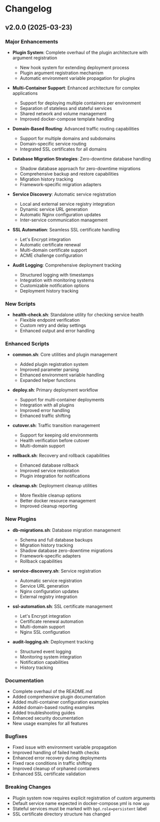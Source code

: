 # Changelog

## v2.0.0 (2025-03-23)

### Major Enhancements

- **Plugin System**: Complete overhaul of the plugin architecture with argument registration
  - New hook system for extending deployment process
  - Plugin argument registration mechanism
  - Automatic environment variable propagation for plugins

- **Multi-Container Support**: Enhanced architecture for complex applications
  - Support for deploying multiple containers per environment
  - Separation of stateless and stateful services
  - Shared network and volume management
  - Improved docker-compose template handling

- **Domain-Based Routing**: Advanced traffic routing capabilities
  - Support for multiple domains and subdomains
  - Domain-specific service routing
  - Integrated SSL certificates for all domains

- **Database Migration Strategies**: Zero-downtime database handling
  - Shadow database approach for zero-downtime migrations
  - Comprehensive backup and restore capabilities
  - Migration history tracking
  - Framework-specific migration adapters

- **Service Discovery**: Automatic service registration
  - Local and external service registry integration
  - Dynamic service URL generation
  - Automatic Nginx configuration updates
  - Inter-service communication management

- **SSL Automation**: Seamless SSL certificate handling
  - Let's Encrypt integration
  - Automatic certificate renewal
  - Multi-domain certificate support
  - ACME challenge configuration

- **Audit Logging**: Comprehensive deployment tracking
  - Structured logging with timestamps
  - Integration with monitoring systems
  - Customizable notification options
  - Deployment history tracking

### New Scripts

- **health-check.sh**: Standalone utility for checking service health
  - Flexible endpoint verification
  - Custom retry and delay settings
  - Enhanced output and error handling

### Enhanced Scripts

- **common.sh**: Core utilities and plugin management
  - Added plugin registration system
  - Improved parameter parsing
  - Enhanced environment variable handling
  - Expanded helper functions

- **deploy.sh**: Primary deployment workflow
  - Support for multi-container deployments
  - Integration with all plugins
  - Improved error handling
  - Enhanced traffic shifting

- **cutover.sh**: Traffic transition management
  - Support for keeping old environments
  - Health verification before cutover
  - Multi-domain support

- **rollback.sh**: Recovery and rollback capabilities
  - Enhanced database rollback
  - Improved service restoration
  - Plugin integration for notifications

- **cleanup.sh**: Deployment cleanup utilities
  - More flexible cleanup options
  - Better docker resource management
  - Improved cleanup reporting

### New Plugins

- **db-migrations.sh**: Database migration management
  - Schema and full database backups
  - Migration history tracking
  - Shadow database zero-downtime migrations
  - Framework-specific adapters
  - Rollback capabilities

- **service-discovery.sh**: Service registration
  - Automatic service registration
  - Service URL generation
  - Nginx configuration updates
  - External registry integration

- **ssl-automation.sh**: SSL certificate management
  - Let's Encrypt integration
  - Certificate renewal automation
  - Multi-domain support
  - Nginx SSL configuration

- **audit-logging.sh**: Deployment tracking
  - Structured event logging
  - Monitoring system integration
  - Notification capabilities
  - History tracking

### Documentation

- Complete overhaul of the README.md
- Added comprehensive plugin documentation
- Added multi-container configuration examples
- Added domain-based routing examples
- Added troubleshooting guides
- Enhanced security documentation
- New usage examples for all features

### Bugfixes

- Fixed issue with environment variable propagation
- Improved handling of failed health checks
- Enhanced error recovery during deployments
- Fixed race conditions in traffic shifting
- Improved cleanup of orphaned containers
- Enhanced SSL certificate validation

### Breaking Changes

- Plugin system now requires explicit registration of custom arguments
- Default service name expected in docker-compose.yml is now `app`
- Stateful services must be marked with `bgd.role=persistent` label
- SSL certificate directory structure has changed